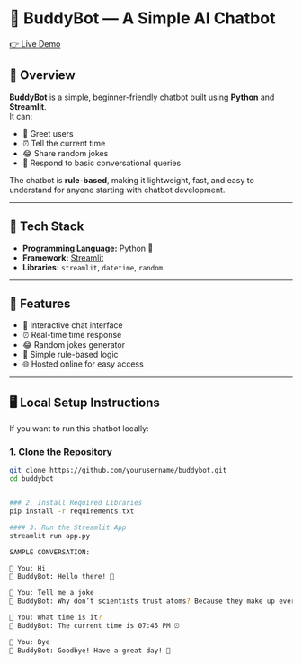 # 🤖 BuddyBot — A Simple AI Chatbot

[👉 Live Demo](https://aichatbotbyebin.streamlit.app)

## 🌟 Overview
**BuddyBot** is a simple, beginner-friendly chatbot built using **Python** and **Streamlit**.  
It can:
- 👋 Greet users  
- ⏰ Tell the current time  
- 😂 Share random jokes  
- 💬 Respond to basic conversational queries  

The chatbot is **rule-based**, making it lightweight, fast, and easy to understand for anyone starting with chatbot development.

---

## 🧰 Tech Stack
- **Programming Language:** Python 🐍  
- **Framework:** [Streamlit](https://streamlit.io)  
- **Libraries:** `streamlit`, `datetime`, `random`

---

## 🚀 Features
- 💬 Interactive chat interface  
- ⏰ Real-time time response  
- 😂 Random jokes generator  
- 🧠 Simple rule-based logic  
- 🌐 Hosted online for easy access

---

## 🖥️ Local Setup Instructions

If you want to run this chatbot locally:

### 1. Clone the Repository
```bash
git clone https://github.com/yourusername/buddybot.git
cd buddybot


### 2. Install Required Libraries
pip install -r requirements.txt

#### 3. Run the Streamlit App
streamlit run app.py

SAMPLE CONVERSATION:

🧍 You: Hi
🤖 BuddyBot: Hello there! 👋

🧍 You: Tell me a joke
🤖 BuddyBot: Why don’t scientists trust atoms? Because they make up everything!

🧍 You: What time is it?
🤖 BuddyBot: The current time is 07:45 PM ⏰

🧍 You: Bye
🤖 BuddyBot: Goodbye! Have a great day! 👋
